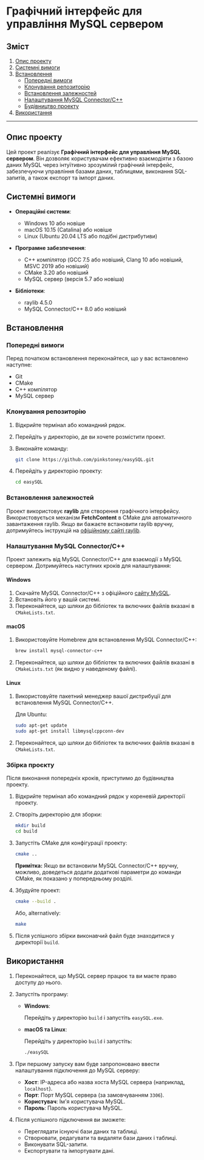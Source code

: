 
# Графічний інтерфейс для управління MySQL сервером

## Зміст

1. [Опис проекту](#опис-проекту)
2. [Системні вимоги](#системні-вимоги)
3. [Встановлення](#встановлення)
    - [Попередні вимоги](#попередні-вимоги)
    - [Клонування репозиторію](#клонування-репозиторію)
    - [Встановлення залежностей](#встановлення-залежностей)
    - [Налаштування MySQL Connector/C++](#налаштування-mysql-connectorc++)
    - [Будівництво проекту](#будівництво-проекту)
4. [Використання](#використання)

---

## Опис проекту

Цей проект реалізує **Графічний інтерфейс для управління MySQL сервером**. Він дозволяє користувачам ефективно взаємодіяти з базою даних MySQL через інтуїтивно зрозумілий графічний інтерфейс, забезпечуючи управління базами даних, таблицями, виконання SQL-запитів, а також експорт та імпорт даних.

## Системні вимоги

- **Операційні системи**:
    - Windows 10 або новіше
    - macOS 10.15 (Catalina) або новіше
    - Linux (Ubuntu 20.04 LTS або подібні дистрибутиви)

- **Програмне забезпечення**:
    - C++ компілятор (GCC 7.5 або новіший, Clang 10 або новіший, MSVC 2019 або новіший)
    - CMake 3.20 або новіший
    - MySQL сервер (версія 5.7 або новіша)

- **Бібліотеки**:
    - raylib 4.5.0
    - MySQL Connector/C++ 8.0 або новіший

## Встановлення

### Попередні вимоги

Перед початком встановлення переконайтеся, що у вас встановлено наступне:

- Git
- CMake
- C++ компілятор
- MySQL сервер

### Клонування репозиторію

1. Відкрийте термінал або командний рядок.
2. Перейдіть у директорію, де ви хочете розмістити проект.
3. Виконайте команду:

    ```bash
    git clone https://github.com/pinkstoney/easySQL.git
    ```

4. Перейдіть у директорію проекту:

    ```bash
    cd easySQL
    ```

### Встановлення залежностей

Проект використовує **raylib** для створення графічного інтерфейсу. Використовується механізм **FetchContent** в CMake для автоматичного завантаження raylib. Якщо ви бажаєте встановити raylib вручну, дотримуйтесь інструкцій на [офіційному сайті raylib](https://www.raylib.com/).

### Налаштування MySQL Connector/C++

Проект залежить від MySQL Connector/C++ для взаємодії з MySQL сервером. Дотримуйтесь наступних кроків для налаштування:

#### Windows

1. Скачайте MySQL Connector/C++ з офіційного [сайту MySQL](https://dev.mysql.com/downloads/connector/cpp/).
2. Встановіть його у вашій системі.
3. Переконайтеся, що шляхи до бібліотек та включних файлів вказані в  `CMakeLists.txt`.

#### macOS

1. Використовуйте Homebrew для встановлення MySQL Connector/C++:

    ```bash
    brew install mysql-connector-c++
    ```

2. Переконайтеся, що шляхи до бібліотек та включних файлів вказані в `CMakeLists.txt` (як видно у наведеному файлі).

#### Linux

1. Використовуйте пакетний менеджер вашої дистрибуції для встановлення MySQL Connector/C++.

    Для Ubuntu:

    ```bash
    sudo apt-get update
    sudo apt-get install libmysqlcppconn-dev
    ```

2. Переконайтеся, що шляхи до бібліотек та включних файлів вказані в `CMakeLists.txt`.

### Збірка проєкту

Після виконання попередніх кроків, приступимо до будівництва проекту.

1. Відкрийте термінал або командний рядок у кореневій директорії проекту.
2. Створіть директорію для зборки:

    ```bash
    mkdir build
    cd build
    ```

3. Запустіть CMake для конфігурації проекту:

    ```bash
    cmake ..
    ```

    **Примітка:** Якщо ви встановили MySQL Connector/C++ вручну, можливо, доведеться додати додаткові параметри до команди CMake, як показано у попередньому розділі.

4. Збудуйте проект:

    ```bash
    cmake --build .
    ```

    Або, alternatively:

    ```bash
    make
    ```

5. Після успішного збірки виконавчий файл буде знаходитися у директорії `build`.

## Використання

1. Переконайтеся, що MySQL сервер працює та ви маєте право доступу до нього.
2. Запустіть програму:

    - **Windows**:

        Перейдіть у директорію `build` і запустіть `easySQL.exe`.

    - **macOS та Linux**:

        Перейдіть у директорію `build` і запустіть:

        ```bash
        ./easySQL
        ```

3. При першому запуску вам буде запропоновано ввести налаштування підключення до MySQL серверу:
    - **Хост**: IP-адреса або назва хоста MySQL сервера (наприклад, `localhost`).
    - **Порт**: Порт MySQL сервера (за замовчуванням `3306`).
    - **Користувач**: Ім'я користувача MySQL.
    - **Пароль**: Пароль користувача MySQL.

4. Після успішного підключення ви зможете:
    - Переглядати існуючі бази даних та таблиці.
    - Створювати, редагувати та видаляти бази даних і таблиці.
    - Виконувати SQL-запити.
    - Експортувати та імпортувати дані.

